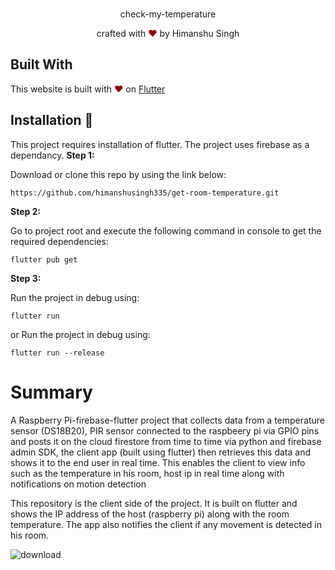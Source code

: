 <br>
<p align="center">
check-my-temperature
</p>
<p align="center">
crafted with <span style="color: #8b0000;">&hearts;</span> by Himanshu Singh
</p>

## Built With

This website is built with <span style="color: #8b0000;">&hearts;</span> on [Flutter](https://flutter.dev/)
## Installation 🔧

This project requires installation of flutter. The project uses firebase as a dependancy.
**Step 1:**

Download or clone this repo by using the link below:

```
https://github.com/himanshusingh335/get-room-temperature.git
```

**Step 2:**

Go to project root and execute the following command in console to get the required dependencies: 

```
flutter pub get 
```

**Step 3:**

Run the project in debug using:

```
flutter run
```

or Run the project in debug using:
```
flutter run --release
```

# Summary

A Raspberry Pi-firebase-flutter project that collects data from a temperature sensor (DS18B20), PIR sensor connected to the raspbeery pi via GPIO pins and posts it on the cloud firestore from time to time via python and firebase admin SDK, the client app (built using flutter) then retrieves this data and shows it to the end user in real time. This enables the client to view info such as the temperature in his room, host ip in real time along with notifications on motion detection

This repository is the client side of the project. It is built on flutter and shows the IP address of the host (raspberry pi) along with the room temperature. The app also notifies the client if any movement is detected in his room.

![download](https://user-images.githubusercontent.com/61236944/127274118-cabb008e-4f29-40a3-9ec2-18dcbf1c1bf7.png)

